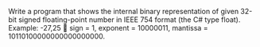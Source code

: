 Write a program that shows the internal binary representation of given 32-bit signed floating-point number in IEEE 754 format (the C# type float). Example: -27,25  sign = 1, exponent = 10000011, mantissa = 10110100000000000000000.
